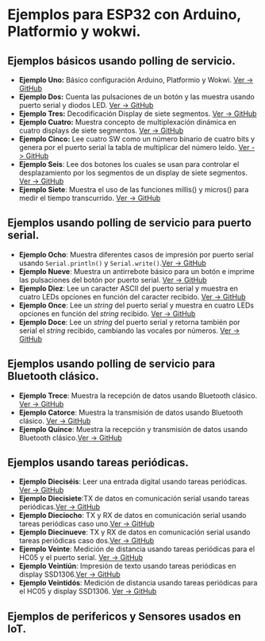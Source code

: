 # Ejemplos para ESP32 con Arduino, Platformio y wokwi.
## Ejemplos básicos usando polling de servicio.
* **Ejemplo Uno:** Básico configuración Arduino, Platformio y Wokwi. [Ver -> GitHub](https://github.com/crelec/Ejemplos-para-ESP32/tree/main/Polling_1)
* **Ejemplo Dos:** Cuenta las pulsaciones de un botón y las muestra usando puerto serial y diodos LED. [Ver -> GitHub](https://github.com/crelec/Ejemplos-para-ESP32/tree/main/Polling_2)
* **Ejemplo Tres:** Decodificación Display de siete segmentos. [Ver -> GitHub](https://github.com/crelec/Ejemplos-para-ESP32/tree/main/Polling_3)
* **Ejemplo Cuatro:** Muestra concepto de multiplexación dinámica en cuatro displays de siete segmentos. [Ver -> GitHub](https://github.com/crelec/Ejemplos-para-ESP32/tree/main/Polling_5mux)
* **Ejemplo Cinco:** Lee cuatro SW como un número binario de cuatro bits y genera por el puerto serial la tabla de multiplicar del número leído. [Ver -> GitHub](https://github.com/crelec/Ejemplos-para-ESP32/tree/main/TablaMultiplicar)
* **Ejemplo Seis**: Lee dos botones los cuales se usan para controlar el desplazamiento por los segmentos de un display de siete segmentos. [Ver -> GitHub](https://github.com/crelec/Ejemplos-para-ESP32/tree/main/Culebriata_V0)
* **Ejemplo Siete**: Muestra el uso de las funciones millis() y micros() para medir el tiempo transcurrido. [Ver -> GitHub](https://github.com/crelec/Ejemplos-para-ESP32/tree/main/Ejemplo_Tiempo)
## Ejemplos usando polling de servicio para puerto serial.
* **Ejemplo Ocho**: Muestra diferentes casos de impresión por puerto serial usando `Serial.println()` y `Serial.write()`.[Ver -> GitHub](https://github.com/crelec/Ejemplos-para-ESP32/tree/main/Ejemplo4A_serial)
* **Ejemplo Nueve**: Muestra un antirrebote básico para un botón e imprime las pulsaciones del botón por puerto serial. [Ver -> GitHub](https://github.com/crelec/Ejemplos-para-ESP32/tree/main/Ejemplo4B_serial)
* **Ejemplo Diez**: Lee un caracter ASCII del puerto serial y muestra en cuatro LEDs opciones en función del caracter recibido. [Ver -> GitHub](https://github.com/crelec/Ejemplos-para-ESP32/tree/main/Ejemplo4C_serial)
* **Ejemplo Once**: Lee un *string* del puerto serial y muestra en cuatro LEDs opciones en función del *string* recibido. [Ver -> GitHub](https://github.com/crelec/Ejemplos-para-ESP32/tree/main/Ejemplo4D_serial)
* **Ejemplo Doce**: Lee un *string* del puerto serial y retorna también por serial el *string* recibido, cambiando las vocales por números. [Ver -> GitHub](https://github.com/crelec/Ejemplos-para-ESP32/tree/main/Ejemplo_serialVocalNumero)
## Ejemplos usando polling de servicio para Bluetooth clásico.
* **Ejemplo Trece**: Muestra la recepción de datos usando Bluetooth clásico. [Ver -> GitHub](https://github.com/crelec/Ejemplos-para-ESP32/tree/main/ejemplo_blue_clasico_RX)
* **Ejemplo Catorce**: Muestra la transmisión de datos usando Bluetooth clásico. [Ver -> GitHub](https://github.com/crelec/Ejemplos-para-ESP32/tree/main/ejemplo_blue_clasico_TX)
* **Ejemplo Quince**: Muestra la recepción y transmisión de datos usando Bluetooth clásico.[Ver -> GitHub](https://github.com/crelec/Ejemplos-para-ESP32/tree/main/ejemplo_blue_clasico_ECO)


## Ejemplos usando tareas periódicas.
* **Ejemplo Dieciséis**: Leer una entrada digital usando tareas periódicas. [Ver -> GitHub](https://github.com/crelec/Ejemplos-para-ESP32/tree/main/Ejemplo_2)
* **Ejemplo Diecisiete**:TX de datos en comunicación serial usando tareas periódicas.[Ver -> GitHub](https://github.com/crelec/Ejemplos-para-ESP32/tree/main/Ejemplo_2A)
* **Ejemplo Dieciocho**: TX y RX de datos en comunicación serial usando tareas periódicas caso uno.[Ver -> GitHub](https://github.com/crelec/Ejemplos-para-ESP32/tree/main/Ejemplo_2B)
* **Ejemplo Diecinueve**: TX y RX de datos en comunicación serial usando tareas periódicas caso dos.[Ver -> GitHub](https://github.com/crelec/Ejemplos-para-ESP32/tree/main/Ejemplo_2C)
* **Ejemplo Veinte**: Medición de distancia usando tareas periódicas para el HC05 y el puerto serial. [Ver -> GitHub](https://github.com/crelec/Ejemplos-para-ESP32/tree/main/Ejemplo_HC05)
* **Ejemplo Veintiún**: Impresión de texto usando tareas periódicas en display SSD1306.[Ver -> GitHub](https://github.com/crelec/Ejemplos-para-ESP32/tree/main/Ejemplo_SSD1306)
* **Ejemplo Veintidós**: Medición de distancia usando tareas periódicas para el HC05 y display SSD1306. [Ver -> GitHub](https://github.com/crelec/Ejemplos-para-ESP32/tree/main/Ejemplo_SSD1306_HC05)
  
## Ejemplos de perifericos y Sensores usados en IoT.
